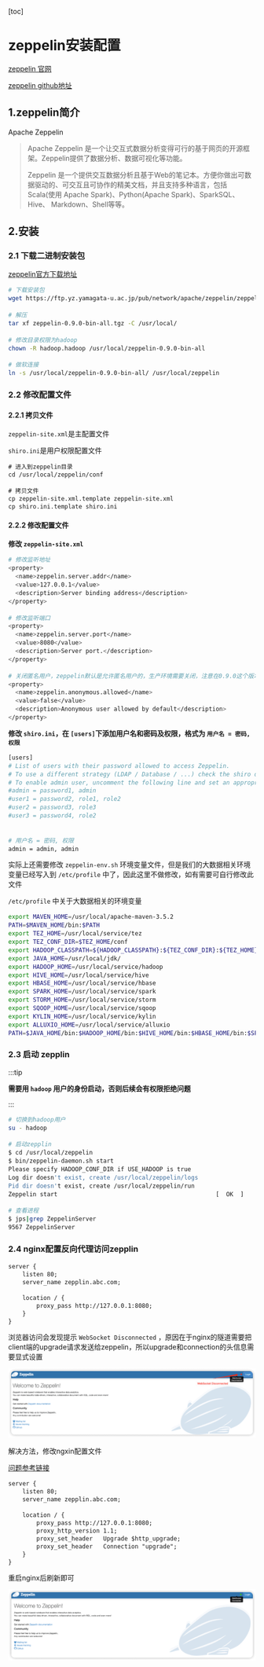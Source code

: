 [toc]



# zeppelin安装配置



[zeppelin 官网](http://zeppelin.apache.org/)

[zeppelin github地址](https://github.com/apache/zeppelin)



## 1.zeppelin简介

Apache Zeppelin 

> Apache Zeppelin 是一个让交互式数据分析变得可行的基于网页的开源框架。Zeppelin提供了数据分析、数据可视化等功能。
>
> Zeppelin 是一个提供交互数据分析且基于Web的笔记本。方便你做出可数据驱动的、可交互且可协作的精美文档，并且支持多种语言，包括 Scala(使用 Apache Spark)、Python(Apache Spark)、SparkSQL、 Hive、 Markdown、Shell等等。



## 2.安装

### 2.1 下载二进制安装包

[zeppelin官方下载地址](http://zeppelin.apache.org/download.html)

```sh
# 下载安装包
wget https://ftp.yz.yamagata-u.ac.jp/pub/network/apache/zeppelin/zeppelin-0.9.0/zeppelin-0.9.0-bin-all.tgz

# 解压
tar xf zeppelin-0.9.0-bin-all.tgz -C /usr/local/

# 修改目录权限为hadoop
chown -R hadoop.hadoop /usr/local/zeppelin-0.9.0-bin-all

# 做软连接
ln -s /usr/local/zeppelin-0.9.0-bin-all/ /usr/local/zeppelin
```



### 2.2 修改配置文件

#### 2.2.1 拷贝文件

`zeppelin-site.xml`是主配置文件

`shiro.ini`是用户权限配置文件

```shell
# 进入到zeppelin目录
cd /usr/local/zeppelin/conf

# 拷贝文件
cp zeppelin-site.xml.template zeppelin-site.xml
cp shiro.ini.template shiro.ini
```



#### 2.2.2 修改配置文件

**修改 `zeppelin-site.xml`**

```sh
# 修改监听地址
<property>
  <name>zeppelin.server.addr</name>
  <value>127.0.0.1</value>
  <description>Server binding address</description>
</property>

# 修改监听端口
<property>
  <name>zeppelin.server.port</name>
  <value>8080</value>
  <description>Server port.</description>
</property>

# 关闭匿名用户，zeppelin默认是允许匿名用户的，生产环境需要关闭，注意在0.9.0这个版本中，需要手动添加如下代码(网上的文章都是直接修改这一处，但是0.9.0中未找到以下代码)
<property>
  <name>zeppelin.anonymous.allowed</name>
  <value>false</value>
  <description>Anonymous user allowed by default</description>
</property>
```



**修改 `shiro.ini`，在 `[users]`下添加用户名和密码及权限，格式为 `用户名 = 密码, 权限`**

```sh
[users]
# List of users with their password allowed to access Zeppelin.
# To use a different strategy (LDAP / Database / ...) check the shiro doc at http://shiro.apache.org/configuration.html#Configuration-INISections
# To enable admin user, uncomment the following line and set an appropriate password.
#admin = password1, admin
#user1 = password2, role1, role2
#user2 = password3, role3
#user3 = password4, role2


# 用户名 = 密码, 权限
admin = admin, admin
```



实际上还需要修改 `zeppelin-env.sh` 环境变量文件，但是我们的大数据相关环境变量已经写入到 `/etc/profile` 中了，因此这里不做修改，如有需要可自行修改此文件

`/etc/profile` 中关于大数据相关的环境变量

```sh
export MAVEN_HOME=/usr/local/apache-maven-3.5.2
PATH=$MAVEN_HOME/bin:$PATH
export TEZ_HOME=/usr/local/service/tez
export TEZ_CONF_DIR=$TEZ_HOME/conf
export HADOOP_CLASSPATH=${HADOOP_CLASSPATH}:${TEZ_CONF_DIR}:${TEZ_HOME}/*:${TEZ_HOME}/lib/*
export JAVA_HOME=/usr/local/jdk/
export HADOOP_HOME=/usr/local/service/hadoop
export HIVE_HOME=/usr/local/service/hive
export HBASE_HOME=/usr/local/service/hbase
export SPARK_HOME=/usr/local/service/spark
export STORM_HOME=/usr/local/service/storm
export SQOOP_HOME=/usr/local/service/sqoop
export KYLIN_HOME=/usr/local/service/kylin
export ALLUXIO_HOME=/usr/local/service/alluxio
PATH=$JAVA_HOME/bin:$HADOOP_HOME/bin:$HIVE_HOME/bin:$HBASE_HOME/bin:$SPARK_HOME/bin:$STORM_HOME/bin:$SQOOP_HOME/bin:$KYLIN_HOME/bin:$ALLUXIO_HOME/bin:$PATH
```



### 2.3 启动 zepplin

:::tip

**需要用 `hadoop` 用户的身份启动，否则后续会有权限拒绝问题**

:::

```sh
# 切换到hadoop用户
su - hadoop

# 启动zepplin
$ cd /usr/local/zeppelin
$ bin/zeppelin-daemon.sh start
Please specify HADOOP_CONF_DIR if USE_HADOOP is true
Log dir doesn't exist, create /usr/local/zeppelin/logs
Pid dir doesn't exist, create /usr/local/zeppelin/run
Zeppelin start                                             [  OK  ]

# 查看进程
$ jps|grep ZeppelinServer
9567 ZeppelinServer
```



### 2.4 nginx配置反向代理访问zepplin



```nginx
server {
    listen 80;
    server_name zepplin.abc.com;

    location / {
        proxy_pass http://127.0.0.1:8080;
    }
}
```



浏览器访问会发现提示 `WebSocket Disconnected` ，原因在于nginx的隧道需要把client端的upgrade请求发送给zeppelin，所以upgrade和connection的头信息需要显式设置

![iShot_2024-09-03_11.08.40](https://raw.githubusercontent.com/pptfz/picgo-images/master/img/iShot_2024-09-03_11.08.40.png)



解决方法，修改ngxin配置文件

[问题参考链接](https://blog.csdn.net/rainysia/article/details/88844336)

```nginx
server {
    listen 80;
    server_name zepplin.abc.com;

    location / {
        proxy_pass http://127.0.0.1:8080;
        proxy_http_version 1.1;
        proxy_set_header   Upgrade $http_upgrade;
        proxy_set_header   Connection "upgrade";
    }
}
```



重启nginx后刷新即可

![iShot_2024-09-03_11.06.42](https://raw.githubusercontent.com/pptfz/picgo-images/master/img/iShot_2024-09-03_11.06.42.png)

